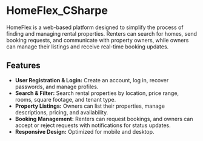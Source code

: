 # HomeFlex_CSharpe

HomeFlex is a web-based platform designed to simplify the process of finding and managing rental properties. Renters can search for homes, send booking requests, and communicate with property owners, while owners can manage their listings and receive real-time booking updates.

## Features

- **User Registration & Login:** Create an account, log in, recover passwords, and manage profiles.
- **Search & Filter:** Search rental properties by location, price range, rooms, square footage, and tenant type.
- **Property Listings:** Owners can list their properties, manage descriptions, pricing, and availability.
- **Booking Management:** Renters can request bookings, and owners can accept or reject requests with notifications for status updates.
- **Responsive Design:** Optimized for mobile and desktop.
